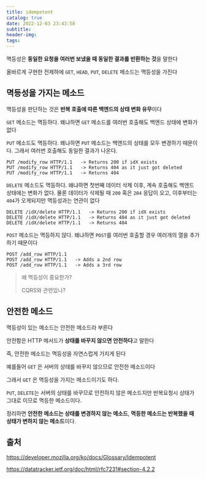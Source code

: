 ```yaml
---
title: idempotent
catalog: true
date: 2022-12-03 23:43:58
subtitle:
header-img:
tags:
---
```



멱등성은 **동일한 요청을 여러번 보냈을 때 동일한 결과를 반환하는 것**을 말한다 

올바르게 구현한 전제하에 `GET`, `HEAD`,  `PUT`, `DELETE` 메소드는 멱등성을 가진다



## 멱등성을 가지는 메소드

멱등성을 판단하는 것은 **반복 호출에 따른 백엔드의 상태 변화 유무**이다 

`GET` 메소드는 멱등하다. 왜냐하면 `GET` 메소드를 여러번 호출해도 백엔드 상태에 변화가 없다

`PUT` 메소드도 멱등하다. 왜냐하면 `PUT` 메소드는 백엔드의 상태를 모두 변경하기 때문이다. 그래서 여러번 호출해도 동일한 결과가 나온다.

```
PUT /modify_row HTTP/1.1   -> Returns 200 if idX exists
PUT /modify_row HTTP/1.1   -> Returns 404 as it just got deleted
PUT /modify_row HTTP/1.1   -> Returns 404
```



`DELETE` 메소드도 멱등하다. 왜냐하면 첫번째 데이터 삭제 이후, 계속 호출해도 백엔드 상태에는 변화가 없다. 물론 데이터가 삭제될 때 `200` 혹은 `204` 응답이 오고, 이후부터는 `404`가 오게되지만 멱등성과는 연관이 없다

```
DELETE /idX/delete HTTP/1.1   -> Returns 200 if idX exists
DELETE /idX/delete HTTP/1.1   -> Returns 404 as it just got deleted
DELETE /idX/delete HTTP/1.1   -> Returns 404
```



`POST` 메소드는 멱등하지 않다. 왜냐하면 `POST`를 여러번 호출할 경우 여러개의 열을 추가하기 때문이다

```
POST /add_row HTTP/1.1
POST /add_row HTTP/1.1   -> Adds a 2nd row
POST /add_row HTTP/1.1   -> Adds a 3rd row
```



> 왜 멱등성이 중요한가?
>
> CQRS와 관련있나?



## 안전한 메소드

멱등성이 있는 메소드는 안전한 메소드라 부른다

안전함은 HTTP 메서드가 **상태를 바꾸지 않으면 안전하다**고 말한다

즉, 안전한 메소드는 멱등성을 자연스럽게 가지게 된다

예를들어 `GET` 은 서버의 상태를 바꾸지 않으므로 안전한 메소드이다

그래서 `GET` 은 멱등성을 가지는 메소드이기도 하다.

 `PUT`, `DELETE`는 서버의 상태를 바꾸므로 안전하지 않은 메소드지만 반복요청시 상태가 그대로 이므로 멱등한 메소드이다. 

정리하면 **안전한 메소드는 상태를 변경하지 않는 메소드**, **멱등한 메소드는 반복했을 때 상태가 변하지 않는 메소드**이다. 



## 출처

https://developer.mozilla.org/ko/docs/Glossary/Idempotent

https://datatracker.ietf.org/doc/html/rfc7231#section-4.2.2

